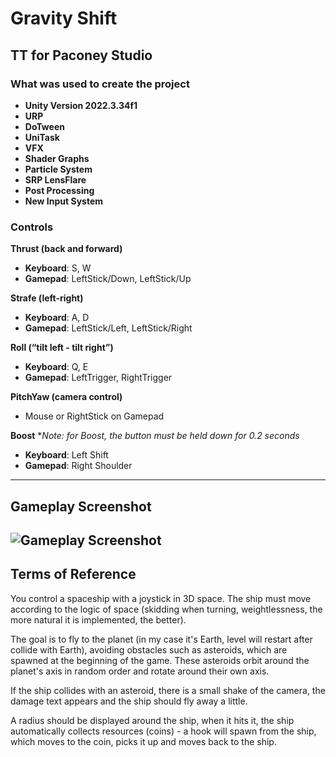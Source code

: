 # Gravity Shift

## TT for Paconey Studio

### What was used to create the project
- **Unity Version 2022.3.34f1**
- **URP**
- **DoTween**
- **UniTask**
- **VFX**
- **Shader Graphs**
- **Particle System**
- **SRP LensFlare**
- **Post Processing**
- **New Input System**

### Controls

**Thrust (back and forward)**  
- **Keyboard**: S, W  
- **Gamepad**: LeftStick/Down, LeftStick/Up  

**Strafe (left-right)**  
- **Keyboard**: A, D  
- **Gamepad**: LeftStick/Left, LeftStick/Right  

**Roll (“tilt left - tilt right”)**  
- **Keyboard**: Q, E  
- **Gamepad**: LeftTrigger, RightTrigger  

**PitchYaw (camera control)**  
- Mouse or RightStick on Gamepad  

**Boost**
**Note: for Boost, the button must be held down for 0.2 seconds*
- **Keyboard**: Left Shift  
- **Gamepad**: Right Shoulder  
---
## Gameplay Screenshot
![Gameplay Screenshot](https://i.ibb.co/mzGLxLr/Gameplay-Screenshot.png)
---

## Terms of Reference

You control a spaceship with a joystick in 3D space. The ship must move according to the logic of space (skidding when turning, weightlessness, the more natural it is implemented, the better). 

The goal is to fly to the planet (in my case it's Earth, level will restart after collide with Earth), avoiding obstacles such as asteroids, which are spawned at the beginning of the game. These asteroids orbit around the planet's axis in random order and rotate around their own axis. 

If the ship collides with an asteroid, there is a small shake of the camera, the damage text appears and the ship should fly away a little.

A radius should be displayed around the ship, when it hits it, the ship automatically collects resources (coins) - a hook will spawn from the ship, which moves to the coin, picks it up and moves back to the ship.
